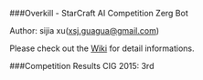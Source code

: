 
###Overkill - StarCraft AI Competition Zerg Bot

Author: sijia xu(xsj.guagua@gmail.com)

Please check out the [Wiki](https://github.com/sijiaxu/Overkill/wiki) for detail informations.

###Competition Results
CIG 2015: 3rd
